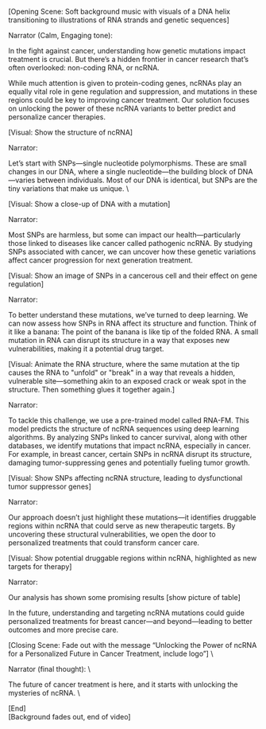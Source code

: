 [Opening Scene: Soft background music with visuals of a DNA helix transitioning to illustrations of RNA strands and genetic sequences] 

Narrator (Calm, Engaging tone): 

In the fight against cancer, understanding how genetic mutations impact treatment is crucial. But there’s a hidden frontier in cancer research that’s often overlooked: non-coding RNA, or ncRNA. 

While much attention is given to protein-coding genes, ncRNAs play an equally vital role in gene regulation and suppression, and mutations in these regions could be key to improving cancer treatment. Our solution focuses on unlocking the power of these ncRNA variants to better predict and personalize cancer therapies. 

[Visual: Show the structure of ncRNA] 

Narrator: 

Let’s start with SNPs—single nucleotide polymorphisms. These are small changes in our DNA, where a single nucleotide—the building block of DNA—varies between individuals. Most of our DNA is identical, but SNPs are the tiny variations that make us unique. \

[Visual: Show a close-up of DNA with a mutation] 

Narrator: 

Most SNPs are harmless, but some can impact our health—particularly those linked to diseases like cancer called pathogenic ncRNA. By studying SNPs associated with cancer, we can uncover how these genetic variations affect cancer progression for next generation treatment. 

[Visual: Show an image of SNPs in a cancerous cell and their effect on gene regulation] 

Narrator: 

To better understand these mutations, we’ve turned to deep learning. We can now assess how SNPs in RNA affect its structure and function. Think of it like a banana: The point of the banana is like tip of the folded RNA.  A small mutation in RNA can disrupt its structure in a way that exposes new vulnerabilities, making it a potential drug target.

[Visual: Animate the RNA structure, where the same mutation at the tip causes the RNA to "unfold" or "break" in a way that reveals a hidden, vulnerable site—something akin to an exposed crack or weak spot in the structure. Then something glues it together again.] 

Narrator: 

To tackle this challenge, we use a pre-trained model called RNA-FM. This model predicts the structure of ncRNA sequences using deep learning algorithms. By analyzing SNPs linked to cancer survival, along with other databases, we identify mutations that impact ncRNA, especially in cancer. For example, in breast cancer, certain SNPs in ncRNA disrupt its structure, damaging tumor-suppressing genes and potentially fueling tumor growth. 

[Visual: Show SNPs affecting ncRNA structure, leading to dysfunctional tumor suppressor genes] 

Narrator: 

Our approach doesn’t just highlight these mutations—it identifies druggable regions within ncRNA that could serve as new therapeutic targets. By uncovering these structural vulnerabilities, we open the door to personalized treatments that could transform cancer care. 

[Visual: Show potential druggable regions within ncRNA, highlighted as new targets for therapy] 

Narrator: 

Our analysis has shown some promising results 
[show picture of table] 

In the future, understanding and targeting ncRNA mutations could guide personalized treatments for breast cancer—and beyond—leading to better outcomes and more precise care. 

[Closing Scene: Fade out with the message “Unlocking the Power of ncRNA for a Personalized Future in Cancer Treatment, include logo”] \

Narrator (final thought): \

The future of cancer treatment is here, and it starts with unlocking the mysteries of ncRNA. \

[End] \
[Background fades out, end of video]

